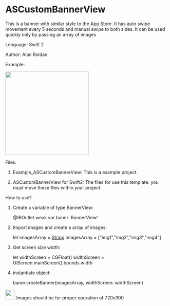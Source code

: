 # ASCustomBannerView

This is a banner with similar style to the App Store. It has auto swipe movement every 5 seconds and manual swipe to both sides.
It can be used quickly only by passing an array of images

Lenguage: Swift 2

Author: Alan Roldan


Example:

<img src="GIF_ASCustomBannerView.gif" width="260">


Files:

1. Example_ASCustomBannerView: 
This is a example project.

2. ASCustomBannerView for Swift2: 
The files for use this template. you must move these files within your project.



How to use?

1. Create a variable of type BannerView:

    @IBOutlet weak var baner: BannerView!

2. Import images and create a array of images:

    let imagesArray = [String]()
    imagesArray = ["img1","img2","img3","img4"]

3. Get screen size width:

    let widthScreen = CGFloat()
    widthScreen = UIScreen.mainScreen().bounds.width

3. instantiate object:

    baner.createBanner(imagesArray, widthScreen: widthScreen)


<img src="http://www.floridauniversitaria.es/es-ES/noticias/PublishingImages/aviso_importante.png" width="30"> Images should be for proper operation of 720x300






